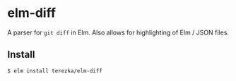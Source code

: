 # elm-diff

A parser for `git diff` in Elm. Also allows for highlighting of Elm / JSON files.

## Install

```
$ elm install terezka/elm-diff
```